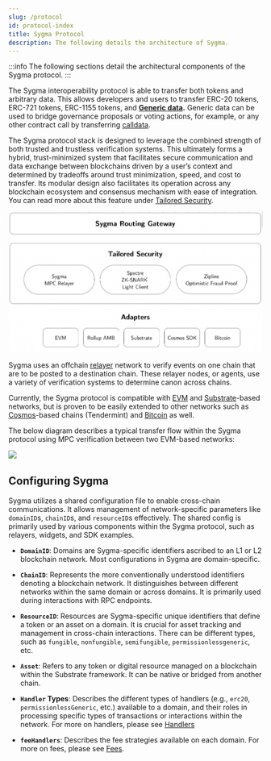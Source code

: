```yaml
---
slug: /protocol
id: protocol-index
title: Sygma Protocol
description: The following details the architecture of Sygma.
---
```


:::info
The following sections detail the architectural components of the Sygma protocol.
:::

The Sygma interoperability protocol is able to transfer both tokens and arbitrary data. This allows developers and users to transfer ERC-20 tokens, ERC-721 tokens, ERC-1155 tokens, and **[Generic data](./06-generic.md).** Generic data can be used to bridge governance proposals or voting actions, for example, or any other contract call by transferring [calldata](https://ethereum.stackexchange.com/questions/52989/what-is-calldata).

The Sygma protocol stack is designed to leverage the combined strength of both trusted and trustless verification systems. This ultimately forms a hybrid, trust-minimized system that facilitates secure communication and data exchange between blockchains driven by a user’s context and determined by tradeoffs around trust minimization, speed, and cost to transfer. Its modular design also facilitates its operation across any blockchain ecosystem and consensus mechanism with ease of integration. You can read more about this feature under [Tailored Security](./02-Tailored-Security/01-index.md).

![](<../../static/assets/sygma_protocol_stack.png>)

Sygma uses an offchain [relayer](./03-relayers.md) network to verify events on one chain that are to be posted to a destination chain. These relayer nodes, or agents, use a variety of verification systems to determine canon across chains. 

Currently, the Sygma protocol is compatible with [EVM](./04-Supported-Ecosystems/EVM/) and [Substrate](./04-Supported-Ecosystems/Substrate/)-based networks, but is proven to be easily extended to other networks such as [Cosmos](./04-Supported-Ecosystems/Cosmos/)-based chains (Tendermint) and [Bitcoin](./04-Supported-Ecosystems/Bitcoin/) as well.

The below diagram describes a typical transfer flow within the Sygma protocol using MPC verification between two EVM-based networks: 

![](<../../static/assets/Bridging Diagram.png>)

## Configuring Sygma 

Sygma utilizes a shared configuration file to enable cross-chain communications. It allows management of network-specific parameters like `domainID`s, `chainID`s, and `resourceID`s effectively. The shared config is primarily used by various components within the Sygma protocol, such as relayers, widgets, and SDK examples.

- **`DomainID`**: Domains are Sygma-specific identifiers ascribed to an L1 or L2 blockchain network. Most configurations in Sygma are domain-specific.

- **`ChainID`**: Represents the more conventionally understood identifiers denoting a blockchain network. It distinguishes between different networks within the same domain or across domains. It is primarily used during interactions with RPC endpoints. 

- **`ResourceID`**: Resources are Sygma-specific unique identifiers that define a token or an asset on a domain. It is crucial for asset tracking and management in cross-chain interactions. There can be different types, such as `fungible`, `nonfungible`, `semifungible`, `permissionlessgeneric`, etc.

- **`Asset`**: Refers to any token or digital resource managed on a blockchain within the Substrate framework. It can be native or bridged from another chain.

- **`Handler` Types**: Describes the different types of handlers (e.g., `erc20`, `permissionlessGeneric`, etc.) available to a domain, and their roles in processing specific types of transactions or interactions within the network. For more on handlers, please see [Handlers](../02-sygma-protocol/04-Supported-Ecosystems/01-evm.md#handlers)

- **`feeHandlers`**: Describes the fee strategies available on each domain. For more on fees, please see [Fees](../02-sygma-protocol/05-Fees/01-Fee-intro.md).

<!-- - **`blockConfirmations`**: Under MPC relay, the block confirmations before an accepted attestation can be configured -->


